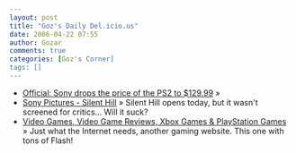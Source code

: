 ```yaml
---
layout: post
title: "Goz's Daily Del.icio.us"
date: 2006-04-22 07:55
author: Gozar
comments: true
categories: [Goz's Corner]
tags: []
---
```

<ul>
<li><a href="http://www.prnewswire.com/cgi-bin/stories.pl?ACCT=ind_focus.story&amp;STORY=/www/story/04-20-2006/0004343694&amp;EDATE=THU+Apr+20+2006,+08:00+AM" title="Official: Sony drops the price of the PS2 to $129.99">Official: Sony drops the price of the PS2 to $129.99</a> &raquo; </li>
<li><a href="http://www.sonypictures.com/movies/silenthill/" title="Sony Pictures - Silent Hill">Sony Pictures - Silent Hill</a> &raquo; Silent Hill opens today, but it wasn't screened for critics... Will it suck?</li>
<li><a href="http://www.gamesradar.com/us/index.jsp" title="Video Games, Video Game Reviews, Xbox Games &amp; PlayStation Games">Video Games, Video Game Reviews, Xbox Games &amp; PlayStation Games</a> &raquo; Just what the Internet needs, another gaming website. This one with tons of Flash!</li>
</ul>

